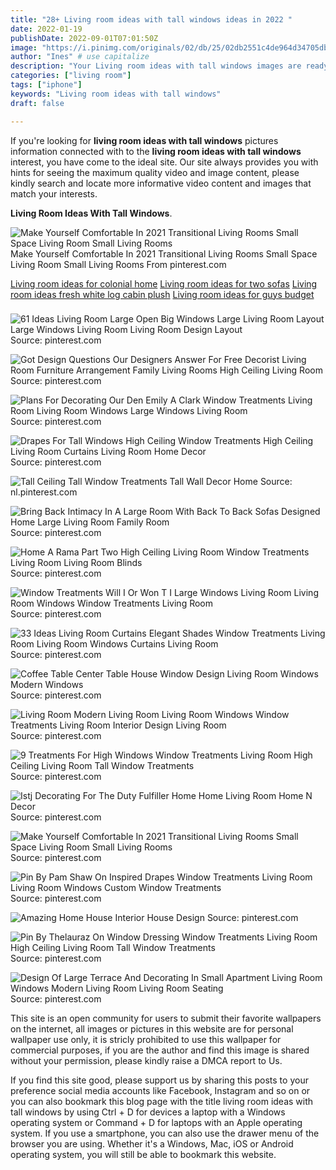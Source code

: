 ```yaml
---
title: "28+ Living room ideas with tall windows ideas in 2022 "
date: 2022-01-19
publishDate: 2022-09-01T07:01:50Z
image: "https://i.pinimg.com/originals/02/db/25/02db2551c4de964d34705db2b2550a6c.jpg"
author: "Ines" # use capitalize
description: "Your Living room ideas with tall windows images are ready. Living room ideas with tall windows are a topic that is being searched for and liked by netizens today. You can Download the Living room ideas with tall windows files here. Download all free photos."
categories: ["living room"]
tags: ["iphone"]
keywords: "Living room ideas with tall windows"
draft: false

---
```


If you're looking for **living room ideas with tall windows** pictures information connected with to the **living room ideas with tall windows** interest, you have come to the ideal  site.  Our site always  provides you with  hints  for seeing  the maximum  quality video and image  content, please kindly search and locate more informative video content and images  that match your interests.

**Living Room Ideas With Tall Windows**. 

![Make Yourself Comfortable In 2021 Transitional Living Rooms Small Space Living Room Small Living Rooms](https://i.pinimg.com/originals/16/fd/30/16fd30699d583f4a0947c42b1b8177a8.jpg "Make Yourself Comfortable In 2021 Transitional Living Rooms Small Space Living Room Small Living Rooms")
Make Yourself Comfortable In 2021 Transitional Living Rooms Small Space Living Room Small Living Rooms From pinterest.com

[Living room ideas for colonial home](/living-room-ideas-for-colonial-home/)
[Living room ideas for two sofas](/living-room-ideas-for-two-sofas/)
[Living room ideas fresh white log cabin plush](/living-room-ideas-fresh-white-log-cabin-plush/)
[Living room ideas for guys budget](/living-room-ideas-for-guys-budget/)



### 

 


![61 Ideas Living Room Large Open Big Windows Large Living Room Layout Large Windows Living Room Living Room Design Layout](https://i.pinimg.com/474x/fb/f6/55/fbf6556b8207b04ba3443d1995c17c2d.jpg "61 Ideas Living Room Large Open Big Windows Large Living Room Layout Large Windows Living Room Living Room Design Layout")
Source: pinterest.com

 

![Got Design Questions Our Designers Answer For Free Decorist Living Room Furniture Arrangement Family Living Rooms High Ceiling Living Room](https://i.pinimg.com/originals/62/24/c3/6224c310a59a415909fca198145522f9.jpg "Got Design Questions Our Designers Answer For Free Decorist Living Room Furniture Arrangement Family Living Rooms High Ceiling Living Room")
Source: pinterest.com

 

![Plans For Decorating Our Den Emily A Clark Window Treatments Living Room Living Room Windows Large Windows Living Room](https://i.pinimg.com/564x/92/bf/3f/92bf3ff0568456e8776dd543e3ccfd31--house-tweaking-living-room-designs.jpg "Plans For Decorating Our Den Emily A Clark Window Treatments Living Room Living Room Windows Large Windows Living Room")
Source: pinterest.com

 

![Drapes For Tall Windows High Ceiling Window Treatments High Ceiling Living Room Curtains Living Room Home Decor](https://i.pinimg.com/474x/db/69/a0/db69a02b49ca0b4c68c18216b7783a6c.jpg "Drapes For Tall Windows High Ceiling Window Treatments High Ceiling Living Room Curtains Living Room Home Decor")
Source: pinterest.com

 

![Tall Ceiling Tall Window Treatments Tall Wall Decor Home](https://i.pinimg.com/originals/d1/3a/a4/d13aa46aa0ef9e3a9926ca16c5fb91b6.jpg "Tall Ceiling Tall Window Treatments Tall Wall Decor Home")
Source: nl.pinterest.com

 

![Bring Back Intimacy In A Large Room With Back To Back Sofas Designed Home Large Living Room Family Room](https://i.pinimg.com/originals/29/12/84/29128412ccf0d64d0830b75fe0bd26d8.jpg "Bring Back Intimacy In A Large Room With Back To Back Sofas Designed Home Large Living Room Family Room")
Source: pinterest.com

 

![Home A Rama Part Two High Ceiling Living Room Window Treatments Living Room Living Room Blinds](https://i.pinimg.com/originals/79/04/89/790489baf20e8bc9e66010f84ee9da48.jpg "Home A Rama Part Two High Ceiling Living Room Window Treatments Living Room Living Room Blinds")
Source: pinterest.com

 

![Window Treatments Will I Or Won T I Large Windows Living Room Living Room Windows Window Treatments Living Room](https://i.pinimg.com/originals/08/55/47/0855478770b3fd705642c1c440347fac.jpg "Window Treatments Will I Or Won T I Large Windows Living Room Living Room Windows Window Treatments Living Room")
Source: pinterest.com

 

![33 Ideas Living Room Curtains Elegant Shades Window Treatments Living Room Living Room Windows Curtains Living Room](https://i.pinimg.com/474x/82/bd/30/82bd3048db119c7f8c016bc948c5edb8.jpg "33 Ideas Living Room Curtains Elegant Shades Window Treatments Living Room Living Room Windows Curtains Living Room")
Source: pinterest.com

 

![Coffee Table Center Table House Window Design Living Room Windows Modern Windows](https://i.pinimg.com/736x/9f/77/19/9f7719ac89f2b26f0de0e24da158a493--modern-windows-home-windows.jpg "Coffee Table Center Table House Window Design Living Room Windows Modern Windows")
Source: pinterest.com

 

![Living Room Modern Living Room Living Room Windows Window Treatments Living Room Interior Design Living Room](https://i.pinimg.com/originals/64/d8/b7/64d8b7bcc9492dcba3fcdb826df518a4.jpg "Living Room Modern Living Room Living Room Windows Window Treatments Living Room Interior Design Living Room")
Source: pinterest.com

 

![9 Treatments For High Windows Window Treatments Living Room High Ceiling Living Room Tall Window Treatments](https://i.pinimg.com/736x/28/be/43/28be43e33babcd22a53c781b7baca254--transitional-living-rooms-contemporary-living-rooms.jpg "9 Treatments For High Windows Window Treatments Living Room High Ceiling Living Room Tall Window Treatments")
Source: pinterest.com

 

![Istj Decorating For The Duty Fulfiller Home Home Living Room Home N Decor](https://i.pinimg.com/736x/75/9b/e3/759be395c329b273583d7b09ba1e8459--high-curtains-window-drapes.jpg "Istj Decorating For The Duty Fulfiller Home Home Living Room Home N Decor")
Source: pinterest.com

 

![Make Yourself Comfortable In 2021 Transitional Living Rooms Small Space Living Room Small Living Rooms](https://i.pinimg.com/originals/16/fd/30/16fd30699d583f4a0947c42b1b8177a8.jpg "Make Yourself Comfortable In 2021 Transitional Living Rooms Small Space Living Room Small Living Rooms")
Source: pinterest.com

 

![Pin By Pam Shaw On Inspired Drapes Window Treatments Living Room Living Room Windows Custom Window Treatments](https://i.pinimg.com/originals/c1/17/77/c117773f2e8c1a4f327c8d7278d505fa.jpg "Pin By Pam Shaw On Inspired Drapes Window Treatments Living Room Living Room Windows Custom Window Treatments")
Source: pinterest.com

 

![Amazing Home House Interior House Design](https://i.pinimg.com/originals/c6/f4/0f/c6f40f3472312f88ad45b4809b013851.jpg "Amazing Home House Interior House Design")
Source: pinterest.com

 

![Pin By Thelauraz On Window Dressing Window Treatments Living Room High Ceiling Living Room Tall Window Treatments](https://i.pinimg.com/474x/bd/3e/c1/bd3ec182279a4a643e721ea4cea3a6b5--window-moulding-window-drapes.jpg "Pin By Thelauraz On Window Dressing Window Treatments Living Room High Ceiling Living Room Tall Window Treatments")
Source: pinterest.com

 

![Design Of Large Terrace And Decorating In Small Apartment Living Room Windows Modern Living Room Living Room Seating](https://i.pinimg.com/originals/02/db/25/02db2551c4de964d34705db2b2550a6c.jpg "Design Of Large Terrace And Decorating In Small Apartment Living Room Windows Modern Living Room Living Room Seating")
Source: pinterest.com

 

This site is an open community for users to submit their favorite wallpapers on the internet, all images or pictures in this website are for personal wallpaper use only, it is stricly prohibited to use this wallpaper for commercial purposes, if you are the author and find this image is shared without your permission, please kindly raise a DMCA report to Us.

If you find this site good, please support us by sharing this posts to your preference social media accounts like Facebook, Instagram and so on or you can also bookmark this blog page with the title living room ideas with tall windows by using Ctrl + D for devices a laptop with a Windows operating system or Command + D for laptops with an Apple operating system. If you use a smartphone, you can also use the drawer menu of the browser you are using. Whether it's a Windows, Mac, iOS or Android operating system, you will still be able to bookmark this website.
